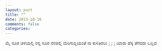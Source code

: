 ```yaml
---
layout: post
title: ""
date: 2013-10-16
comments: false
categories: 
---
```



ಮೈ ಸೂರ ಚಳಿಯಲ್ಲಿ ನನ್ನ ಸೂರ ನೆನಪಲ್ಲಿ ಮರಿಗುಬ್ಬಿಯಂತೆ  ನಾ ಕುಳಿತಿರಲು ; ; ; ಯಾರು ಹೆಕ್ಕಿ ತೆಗೆದರು ಒಲ್ಲದ
